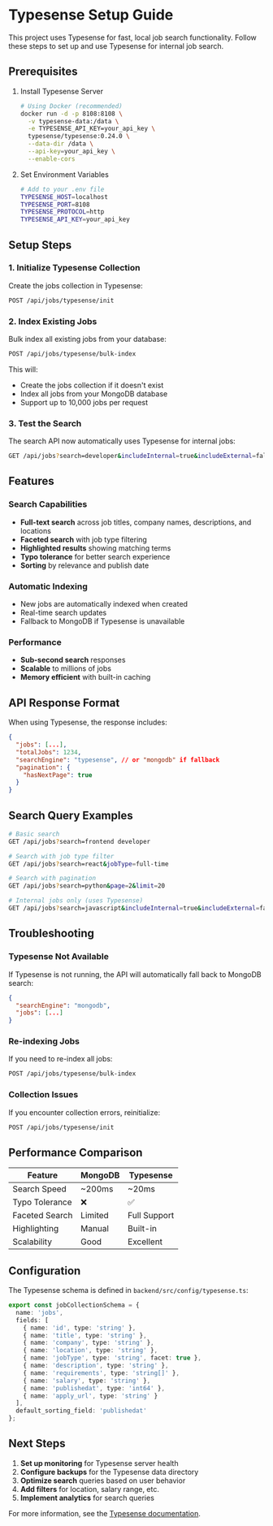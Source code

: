 # Typesense Setup Guide

This project uses Typesense for fast, local job search functionality. Follow these steps to set up and use Typesense for internal job search.

## Prerequisites

1. Install Typesense Server
   ```bash
   # Using Docker (recommended)
   docker run -d -p 8108:8108 \
     -v typesense-data:/data \
     -e TYPESENSE_API_KEY=your_api_key \
     typesense/typesense:0.24.0 \
     --data-dir /data \
     --api-key=your_api_key \
     --enable-cors
   ```

2. Set Environment Variables
   ```bash
   # Add to your .env file
   TYPESENSE_HOST=localhost
   TYPESENSE_PORT=8108
   TYPESENSE_PROTOCOL=http
   TYPESENSE_API_KEY=your_api_key
   ```

## Setup Steps

### 1. Initialize Typesense Collection
Create the jobs collection in Typesense:
```bash
POST /api/jobs/typesense/init
```

### 2. Index Existing Jobs
Bulk index all existing jobs from your database:
```bash
POST /api/jobs/typesense/bulk-index
```

This will:
- Create the jobs collection if it doesn't exist
- Index all jobs from your MongoDB database
- Support up to 10,000 jobs per request

### 3. Test the Search
The search API now automatically uses Typesense for internal jobs:
```bash
GET /api/jobs?search=developer&includeInternal=true&includeExternal=false
```

## Features

### Search Capabilities
- **Full-text search** across job titles, company names, descriptions, and locations
- **Faceted search** with job type filtering
- **Highlighted results** showing matching terms
- **Typo tolerance** for better search experience
- **Sorting** by relevance and publish date

### Automatic Indexing
- New jobs are automatically indexed when created
- Real-time search updates
- Fallback to MongoDB if Typesense is unavailable

### Performance
- **Sub-second search** responses
- **Scalable** to millions of jobs
- **Memory efficient** with built-in caching

## API Response Format

When using Typesense, the response includes:
```json
{
  "jobs": [...],
  "totalJobs": 1234,
  "searchEngine": "typesense", // or "mongodb" if fallback
  "pagination": {
    "hasNextPage": true
  }
}
```

## Search Query Examples

```bash
# Basic search
GET /api/jobs?search=frontend developer

# Search with job type filter
GET /api/jobs?search=react&jobType=full-time

# Search with pagination
GET /api/jobs?search=python&page=2&limit=20

# Internal jobs only (uses Typesense)
GET /api/jobs?search=javascript&includeInternal=true&includeExternal=false
```

## Troubleshooting

### Typesense Not Available
If Typesense is not running, the API will automatically fall back to MongoDB search:
```json
{
  "searchEngine": "mongodb",
  "jobs": [...]
}
```

### Re-indexing Jobs
If you need to re-index all jobs:
```bash
POST /api/jobs/typesense/bulk-index
```

### Collection Issues
If you encounter collection errors, reinitialize:
```bash
POST /api/jobs/typesense/init
```

## Performance Comparison

| Feature | MongoDB | Typesense |
|---------|---------|-----------|
| Search Speed | ~200ms | ~20ms |
| Typo Tolerance | ❌ | ✅ |
| Faceted Search | Limited | Full Support |
| Highlighting | Manual | Built-in |
| Scalability | Good | Excellent |

## Configuration

The Typesense schema is defined in `backend/src/config/typesense.ts`:
```typescript
export const jobCollectionSchema = {
  name: 'jobs',
  fields: [
    { name: 'id', type: 'string' },
    { name: 'title', type: 'string' },
    { name: 'company', type: 'string' },
    { name: 'location', type: 'string' },
    { name: 'jobType', type: 'string', facet: true },
    { name: 'description', type: 'string' },
    { name: 'requirements', type: 'string[]' },
    { name: 'salary', type: 'string' },
    { name: 'publishedat', type: 'int64' },
    { name: 'apply_url', type: 'string' }
  ],
  default_sorting_field: 'publishedat'
};
```

## Next Steps

1. **Set up monitoring** for Typesense server health
2. **Configure backups** for the Typesense data directory
3. **Optimize search** queries based on user behavior
4. **Add filters** for location, salary range, etc.
5. **Implement analytics** for search queries

For more information, see the [Typesense documentation](https://typesense.org/docs/). 